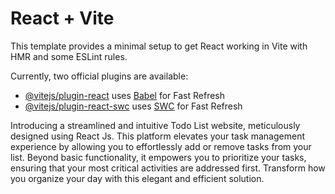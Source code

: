 # React + Vite

This template provides a minimal setup to get React working in Vite with HMR and some ESLint rules.

Currently, two official plugins are available:

- [@vitejs/plugin-react](https://github.com/vitejs/vite-plugin-react/blob/main/packages/plugin-react/README.md) uses [Babel](https://babeljs.io/) for Fast Refresh
- [@vitejs/plugin-react-swc](https://github.com/vitejs/vite-plugin-react-swc) uses [SWC](https://swc.rs/) for Fast Refresh



Introducing a streamlined and intuitive Todo List website, meticulously designed using React Js. This platform elevates your task management experience by allowing you to effortlessly add or remove tasks from your list. Beyond basic functionality, it empowers you to prioritize your tasks, ensuring that your most critical activities are addressed first. Transform how you organize your day with this elegant and efficient solution.
